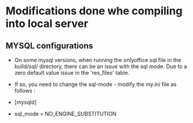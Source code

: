 # Modifications done whe compiling into local server

## MYSQL configurations

* On some mysql versions, when running the onlyoffice.sql file in the build/sql/ directory, there can be an issue with the sql mode. Due to a zero default value issue in the 'res_files' table.  

* If so, you need to change the sql-mode - modify the my.ini file as follows :

* [mysqld]
* sql_mode = NO_ENGINE_SUBSTITUTION
